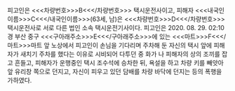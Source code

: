 피고인은 <<<차량번호>>>B<<</차량번호>>> 택시운전사이고, 피해자 <<<내국인이름>>>C<<</내국인이름>>>(63세, 남)은 <<<차량번호>>>D<<</차량번호>>> 택시운전사로 서로 다른 법인 소속 택시운전기사이다.
피고인은 2020. 08. 29. 02:10경 부산 중구 <<<구아래주소>>>E<<</구아래주소>>>에 있는 <<<마트>>>F<<</마트>>>마트 앞 노상에서 피고인이 손님을 기다리며 주차해 둔 자신의 택시 앞에 피해자가 새치기 주차를 했다는 이유로 시비되어 다투던 중 화가 나 피해자의 상의 조끼를 잡고 흔들고, 피해자가 운행중인 택시 조수석에 승차한 뒤, 욕설을 하고 차량 키를 빼앗아 앞 유리창 쪽으로 던지고, 자신이 피우고 있던 담배를 차량 바닥에 던지는 등의 폭행을 가하였다.